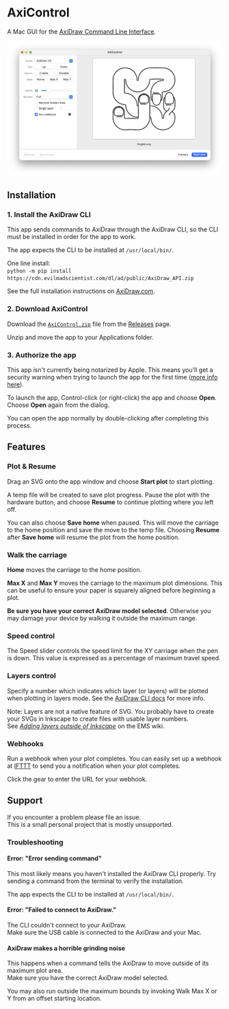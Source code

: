 # AxiControl

A Mac GUI for the [AxiDraw Command Line Interface](https://axidraw.com/doc/cli_api/).

![AxiControl screenshot](img/Screenshot.png)

## Installation

### 1. Install the AxiDraw CLI

This app sends commands to AxiDraw through the AxiDraw CLI, so the CLI must be installed in order for the app to work.

The app expects the CLI to be installed at `/usr/local/bin/`.

One line install:  
`python -m pip install https://cdn.evilmadscientist.com/dl/ad/public/AxiDraw_API.zip`

See the full installation instructions on [AxiDraw.com](https://www.axidraw.com/doc/cli_api/#installation).

### 2. Download AxiControl

Download the [`AxiControl.zip`](https://github.com/cadin/axi-control/releases/download/v1.0/AxiControl.zip) file from the [Releases](https://github.com/cadin/axi-control/releases/tag/v1.0) page.

Unzip and move the app to your Applications folder.

### 3. Authorize the app

This app isn't currently being notarized by Apple. This means you'll get a security warning when trying to launch the app for the first time ([more info here](https://support.apple.com/guide/mac-help/open-a-mac-app-from-an-unidentified-developer-mh40616/mac)).

To launch the app, Control-click (or right-click) the app and choose **Open**. Choose **Open** again from the dialog.

You can open the app normally by double-clicking after completing this process.

## Features

### Plot & Resume

Drag an SVG onto the app window and choose **Start plot** to start plotting.

A temp file will be created to save plot progress. Pause the plot with the hardware button, and choose **Resume** to continue plotting where you left off.

You can also choose **Save home** when paused. This will move the carriage to the home position and save the move to the temp file. Choosing **Resume** after **Save home** will resume the plot from the home position.

### Walk the carriage

**Home** moves the carriage to the home position.

**Max X** and **Max Y** moves the carriage to the maximum plot dimensions. This can be useful to ensure your paper is squarely aligned before beginning a plot.

**Be sure you have your correct AxiDraw model selected**. Otherwise you may damage your device by walking it outside the maximum range.

### Speed control

The Speed slider controls the speed limit for the XY carriage when the pen is down. This value is expressed as a percentage of maximum travel speed.

### Layers control

Specify a number which indicates which layer (or layers) will be plotted when plotting in layers mode. See the [AxiDraw CLI docs](https://www.axidraw.com/doc/cli_api/#layer) for more info.

Note: Layers are not a native feature of SVG. You probably have to create your SVGs in Inkscape to create files with usable layer numbers.  
See _[Adding layers outside of Inkscape](https://wiki.evilmadscientist.com/AxiDraw_Layer_Control#Adding_layers_outside_of_Inkscape)_ on the EMS wiki.

### Webhooks

Run a webhook when your plot completes. You can easily set up a webhook at [IFTTT](https://ifttt.com/maker_webhooks) to send you a notification when your plot completes.

Click the gear to enter the URL for your webhook.

## Support

If you encounter a problem please file an issue.  
This is a small personal project that is mostly unsupported.

### Troubleshooting

#### Error: "Error sending command"

This most likely means you haven't installed the AxiDraw CLI properly. Try sending a command from the terminal to verify the installation.

The app expects the CLI to be installed at `/usr/local/bin/`.

#### Error: "Failed to connect to AxiDraw."

The CLI couldn't connect to your AxiDraw.  
Make sure the USB cable is connected to the AxiDraw and your Mac.

#### AxiDraw makes a horrible grinding noise

This happens when a command tells the AxiDraw to move outside of its maximum plot area.  
Make sure you have the correct AxiDraw model selected.

You may also run outside the maximum bounds by invoking Walk Max X or Y from an offset starting location.
